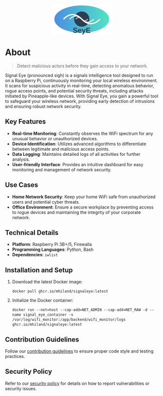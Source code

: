 
<p align="center">
  <img src="images/seye-logo.svg" alt="SeyE Logo" width="200"/>
</p>

# About

> Detect malicious actors before they gain access to your network.

Signal Eye (pronounced sigh) is a signals intelligence tool designed to run on a Raspberry Pi, continuously monitoring your local wireless environment. It scans for suspicious activity in real-time, detecting anomalous behavior, rogue access points, and potential security threats, including attacks initiated by Pineapple-like devices. With Signal Eye, you gain a powerful tool to safeguard your wireless network, providing early detection of intrusions and ensuring robust network security.

## Key Features

- **Real-time Monitoring**: Constantly observes the WiFi spectrum for any unusual behavior or unauthorized devices.
- **Device Identification**: Utilizes advanced algorithms to differentiate between legitimate and malicious access points.
- **Data Logging**: Maintains detailed logs of all activities for further analysis.
- **User-friendly Interface**: Provides an intuitive dashboard for easy monitoring and management of network security.

## Use Cases

- **Home Network Security**: Keep your home WiFi safe from unauthorized users and potential cyber threats.
- **Office Environment**: Ensure a secure workplace by preventing access to rogue devices and maintaining the integrity of your corporate network.

## Technical Details

- **Platform**: Raspberry Pi 3B+/5, Firewalla
- **Programming Languages**: Python, Bash
- **Dependencies**: `iwlist`

## Installation and Setup

1. Download the latest Docker image:
    ```
    docker pull ghcr.io/mhiland/signaleye:latest
    ```
2. Initialize the Docker container:
    ```
    docker run --net=host --cap-add=NET_ADMIN --cap-add=NET_RAW -d --name signal_eye_container -v /var/log/wifi_monitor:/app/backend/wifi_monitor/logs ghcr.io/mhiland/signaleye:latest
    ```

## Contribution Guidelines

Follow our [contribution guidelines](CONTRIBUTING.md) to ensure proper code style and testing practices.

## Security Policy

Refer to our [security policy](SECURITY.md) for details on how to report vulnerabilities or security issues.
